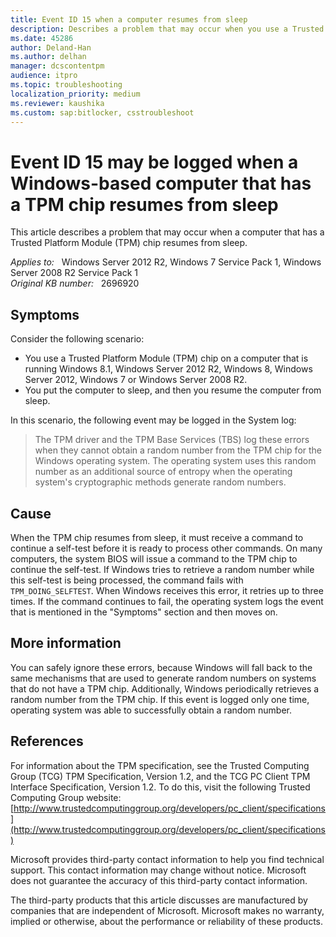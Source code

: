 ```yaml
---
title: Event ID 15 when a computer resumes from sleep
description: Describes a problem that may occur when you use a Trusted Platform Module device on a computer that is running Windows 8.1 Windows Server 2012 R2, Windows 8, Windows Server 2012, Windows 7, or Windows Server 2008 R2.
ms.date: 45286
author: Deland-Han
ms.author: delhan
manager: dcscontentpm
audience: itpro
ms.topic: troubleshooting
localization_priority: medium
ms.reviewer: kaushika
ms.custom: sap:bitlocker, csstroubleshoot
---
```

# Event ID 15 may be logged when a Windows-based computer that has a TPM chip resumes from sleep

This article describes a problem that may occur when a computer that has a Trusted Platform Module (TPM) chip resumes from sleep.

_Applies to:_ &nbsp; Windows Server 2012 R2, Windows 7 Service Pack 1, Windows Server 2008 R2 Service Pack 1  
_Original KB number:_ &nbsp; 2696920

## Symptoms

Consider the following scenario:  

- You use a Trusted Platform Module (TPM) chip on a computer that is running Windows 8.1, Windows Server 2012 R2, Windows 8, Windows Server 2012, Windows 7 or Windows Server 2008 R2.
- You put the computer to sleep, and then you resume the computer from sleep.

In this scenario, the following event may be logged in the System log:

>The TPM driver and the TPM Base Services (TBS) log these errors when they cannot obtain a random number from the TPM chip for the Windows operating system. The operating system uses this random number as an additional source of entropy when the operating system's cryptographic methods generate random numbers.

## Cause

When the TPM chip resumes from sleep, it must receive a command to continue a self-test before it is ready to process other commands. On many computers, the system BIOS will issue a command to the TPM chip to continue the self-test. If Windows tries to retrieve a random number while this self-test is being processed, the command fails with `TPM_DOING_SELFTEST`. When Windows receives this error, it retries up to three times. If the command continues to fail, the operating system logs the event that is mentioned in the "Symptoms" section and then moves on.

## More information

You can safely ignore these errors, because Windows will fall back to the same mechanisms that are used to generate random numbers on systems that do not have a TPM chip. Additionally, Windows periodically retrieves a random number from the TPM chip. If this event is logged only one time, operating system was able to successfully obtain a random number.

## References

For information about the TPM specification, see the Trusted Computing Group (TCG) TPM Specification, Version 1.2, and the TCG PC Client TPM Interface Specification, Version 1.2. To do this, visit the following Trusted Computing Group website:
[http://www.trustedcomputinggroup.org/developers/pc_client/specifications](http://www.trustedcomputinggroup.org/developers/pc_client/specifications)  

Microsoft provides third-party contact information to help you find technical support. This contact information may change without notice. Microsoft does not guarantee the accuracy of this third-party contact information.

The third-party products that this article discusses are manufactured by companies that are independent of Microsoft. Microsoft makes no warranty, implied or otherwise, about the performance or reliability of these products.
